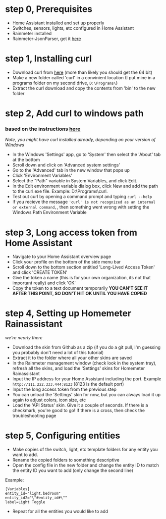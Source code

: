# step 0, Prerequisites 
- Home Assistant installed and set up properly
- Switches, sensors, lights, etc configured in Home Assistant
- Rainmeter installed
- Rainmeter-JsonParser, get it [here](https://github.com/e2e8/rainmeter-jsonparser)

# step 1, Installing curl
- Download curl from [here](https://curl.se/windows/) (more than likely you should get the 64 bit)
- Make a new folder called 'curl' in a convinient location (I put mine in a programs folder on my second drive, `D:\Programs\`)
- Extract the curl download and copy the contents from 'bin' to the new folder

# step 2, Add curl to windows path 
### based on the instructions [here](https://develop.zendesk.com/hc/en-us/articles/360001068567-Installing-and-using-cURL/) 
*Note, you might have curl installed already, depending on your version of Windows*
- In the Windows 'Settings' app, go to 'System' then select the 'About' tab at the bottom
- Scroll down and click on 'Advanced system settings'
- Go to the 'Advanced' tab in the new window that pops up
- Click 'Environment Variables'
- Select the "Path" variable in System Variables, and click Edit.
- In the Edit environment variable dialog box, click New and add the path to the curl.exe file. Example: D:\Programs\curl.
- Test out curl by opening a command prompt and typing `curl --help `
- If you recieve the message ` 'curl' is not recognized as an internal or external command, `, then something went wrong with setting the Windows Path Environment Variable

# step 3, Long access token from Home Assistant
- Navigate to your Home Assistant overview page
- Click your profile on the bottom of the side menu bar
- Scroll down to the bottom section entitled 'Long-Lived Access Token' and click 'CREATE TOKEN'
- Give the token a name (this is for your own organization, its not that important really) and click 'OK'
- Copy the token to a text document temporarily **YOU CAN'T SEE IT AFTER THIS POINT, SO DON'T HIT OK UNTIL YOU HAVE COPIED**

# step 4, Setting up Homemeter Rainassistant
*we're nearly there*
- Download the skin from Github as a zip (if you do a git pull, I'm guessing you probably don't need a lot of this tutorial)
- Extract it to the folder where all your other skins are saved
- In the Rainmeter management window (check look in the system tray), refresh all the skins, and load the 'Settings' skins for Homemeter Rainassistant
- Input the IP address for your Home Assistant including the port. Example ``` http://111.222.333.444:8123 ``` (8123 is the default port)
- Input the long access token from the previous step
- You can unload the 'Settings' skin for now, but you can always load it up again to adjust colors, icon size, etc
- Load the 'API Status' skin. Give it a couple of seconds. If there is a checkmark, you're good to go! If there is a cross, then check the troubleshooting page
  
# step 5, Configuring entities
- Make copies of the switch, light, etc template folders for any entity you want to add.
- Rename the copied folders to something descriptive
- Open the config file in the new folder and change the entity ID to match the entity ID you want to add (only change the second line)

Example:
  ```
  [Variables]
  entity_id="light.bedroom"
  entity_id2="\"#entity_id#\""
  label=Light Toggle
```
- Repeat for all the entities you would like to add
